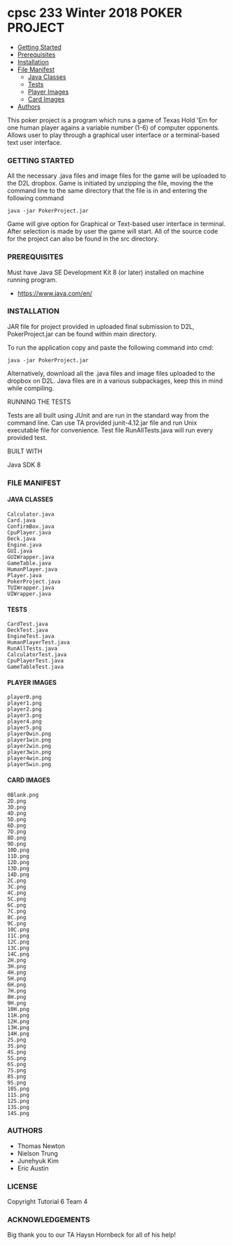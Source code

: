 # cpsc 233 Winter 2018 POKER PROJECT

- [Getting Started](#getting-started)
- [Prerequisites](#prerequisites)
- [Installation](#installation)
- [File Manifest](#file-manifest)
  - [Java Classes](#java-classes)
  - [Tests](#tests)
  - [Player Images](#player-images)
  - [Card Images](#card-images)
- [Authors](#authors)

This poker project is a program which runs a game of Texas Hold 'Em for one human
player agains a variable number (1-6) of computer opponents. Allows user to play
through a graphical user interface or a terminal-based text user interface.

### GETTING STARTED

All the necessary .java files and image files for the game will be uploaded to the
D2L dropbox. Game is initiated by unzipping the file, moving the the command line to the same directory that the file is in and entering the following command 

    java -jar PokerProject.jar
    
Game will give option for Graphical or Text-based user interface in terminal. After
selection is made by user the game will start. All of the source code for the project can also be found in the src directory.

### PREREQUISITES

Must have Java SE Development Kit 8 (or later) installed on machine running program.
- https://www.java.com/en/

### INSTALLATION

JAR file for project provided in uploaded final submission to D2L, PokerProject.jar can be found within main directory.

To run the application copy and paste the following command into cmd: 

    java -jar PokerProject.jar

Alternatively, download all the .java files and image files uploaded to the dropbox on D2L. Java files are in a various subpackages, keep this in mind while compiling.

RUNNING THE TESTS

Tests are all built using JUnit and are run in the standard way from the command line.
Can use TA provided junit-4.12.jar file and run Unix executable file for convenience.
Test file RunAllTests.java will run every provided test.

BUILT WITH

Java SDK 8

### FILE MANIFEST

#### JAVA CLASSES
    Calculator.java
    Card.java
    ConfirmBox.java
    CpuPlayer.java
    Deck.java
    Engine.java
    GUI.java
    GUIWrapper.java
    GameTable.java
    HumanPlayer.java
    Player.java
    PokerProject.java
    TUIWrapper.java
    UIWrapper.java
#### TESTS
    CardTest.java
    DeckTest.java
    EngineTest.java
    HumanPlayerTest.java
    RunAllTests.java
    CalculatorTest.java
    CpuPlayerTest.java
    GameTableTest.java
#### PLAYER IMAGES
    player0.png
    player1.png
    player2.png
    player3.png
    player4.png
    player5.png
    player0win.png
    player1win.png
    player2win.png
    player3win.png
    player4win.png
    player5win.png
#### CARD IMAGES
    0Blank.png
    2D.png
    3D.png
    4D.png
    5D.png
    6D.png
    7D.png
    8D.png
    9D.png
    10D.png
    11D.png
    12D.png
    13D.png
    14D.png
    2C.png
    3C.png
    4C.png
    5C.png
    6C.png
    7C.png
    8C.png
    9C.png
    10C.png
    11C.png
    12C.png
    13C.png
    14C.png
    2H.png
    3H.png
    4H.png
    5H.png
    6H.png
    7H.png
    8H.png
    9H.png
    10H.png
    11H.png
    12H.png
    13H.png
    14H.png
    2S.png
    3S.png
    4S.png
    5S.png
    6S.png
    7S.png
    8S.png
    9S.png
    10S.png
    11S.png
    12S.png
    13S.png
    14S.png
    
### AUTHORS

- Thomas Newton
- Nielson Trung
- Junehyuk Kim
- Eric Austin

### LICENSE

Copyright Tutorial 6 Team 4

### ACKNOWLEDGEMENTS

Big thank you to our TA Haysn Hornbeck for all of his help!
